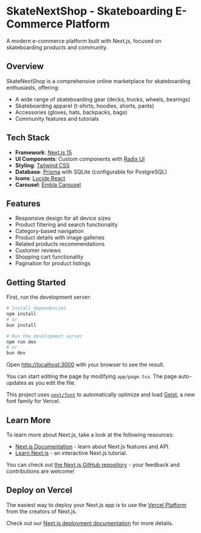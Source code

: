 # SkateNextShop - Skateboarding E-Commerce Platform

A modern e-commerce platform built with Next.js, focused on skateboarding products and community.

## Overview

SkateNextShop is a comprehensive online marketplace for skateboarding enthusiasts, offering:

- A wide range of skateboarding gear (decks, trucks, wheels, bearings)
- Skateboarding apparel (t-shirts, hoodies, shorts, pants)
- Accessories (gloves, hats, backpacks, bags)
- Community features and tutorials

## Tech Stack

- **Framework**: [Next.js 15](https://nextjs.org/)
- **UI Components**: Custom components with [Radix UI](https://www.radix-ui.com/)
- **Styling**: [Tailwind CSS](https://tailwindcss.com/)
- **Database**: [Prisma](https://www.prisma.io/) with SQLite (configurable for PostgreSQL)
- **Icons**: [Lucide React](https://lucide.dev/)
- **Carousel**: [Embla Carousel](https://www.embla-carousel.com/)

## Features

- Responsive design for all device sizes
- Product filtering and search functionality
- Category-based navigation
- Product details with image galleries
- Related products recommendations
- Customer reviews
- Shopping cart functionality
- Pagination for product listings

## Getting Started

First, run the development server:

```bash
# Install dependencies
npm install
# or
bun install

# Run the development server
npm run dev
# or
bun dev
```

Open [http://localhost:3000](http://localhost:3000) with your browser to see the result.

You can start editing the page by modifying `app/page.tsx`. The page auto-updates as you edit the file.

This project uses [`next/font`](https://nextjs.org/docs/app/building-your-application/optimizing/fonts) to automatically optimize and load [Geist](https://vercel.com/font), a new font family for Vercel.

## Learn More

To learn more about Next.js, take a look at the following resources:

- [Next.js Documentation](https://nextjs.org/docs) - learn about Next.js features and API.
- [Learn Next.js](https://nextjs.org/learn) - an interactive Next.js tutorial.

You can check out [the Next.js GitHub repository](https://github.com/vercel/next.js) - your feedback and contributions are welcome!

## Deploy on Vercel

The easiest way to deploy your Next.js app is to use the [Vercel Platform](https://vercel.com/new?utm_medium=default-template&filter=next.js&utm_source=create-next-app&utm_campaign=create-next-app-readme) from the creators of Next.js.

Check out our [Next.js deployment documentation](https://nextjs.org/docs/app/building-your-application/deploying) for more details.
